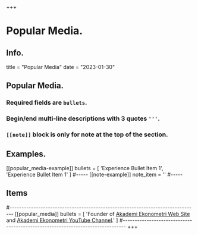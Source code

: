 +++
# Popular Media.

## Info.
title = "Popular Media"
date = "2023-01-30"

## Popular Media.
### Required fields are `bullets`.
### Begin/end multi-line descriptions with 3 quotes `'''`.
### `[[note]]` block is only for note at the top of the section.

## Examples.
[[popular_media-example]]
  bullets = [
    'Experience Bullet Item 1',
    'Experience Bullet Item 1'
    ]
#-----
[[note-example]]
  note_item = '<i class="fas fa-exclamation-triangle pr2"></i>'
#-----

## Items
#-------------------------------------------------------------------------------
[[popular_media]]
  bullets = [
  'Founder of <a href= "https://akademiekonometri.netlify.app/" target="_blank" rel="noopener">Akademi Ekonometri Web Site</a> and <a href= "https://www.youtube.com/c/AkademiEkonometri" target="_blank" rel="noopener">Akademi Ekonometri YouTube Channel</a>.'
  ]
#-------------------------------------------------------------------------------
+++
